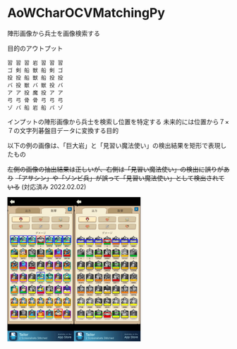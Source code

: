 # AoWCharOCVMatchingPy
陣形画像から兵士を画像検索する

目的のアウトプット
```
習 習 習 岩 習 習 習
ゴ 剣 船 獣 船 剣 ゴ
投 投 船 獣 船 投 投
バ 投 獣 バ 獣 投 バ
ア ア 投 魔 投 ア ア
弓 弓 骨 骨 弓 弓 弓
ゾ パ 船 岩 船 パ ゾ
```


インプットの陣形画像から兵士を検索し位置を特定する
未来的には位置から７×７の文字列碁盤目データに変換する目的

以下の例の画像は、「巨大岩」と「見習い魔法使い」の検出結果を矩形で表現したもの

~~左側の画像の抽出結果は正しいが、右側は「見習い魔法使い」の検出に誤りがあり~~
~~「アサシン」や「ゾンビ兵」が誤って「見習い魔法使い」として検出されている~~
(対応済み 2022.02.02)

<img src="https://raw.githubusercontent.com/mayatonton/AoWCharOCVMatchingPy/main/out_a.jpg" width=30% height=30% /><img src="https://raw.githubusercontent.com/mayatonton/AoWCharOCVMatchingPy/main/out_b.jpg" width=30% height=30% />
